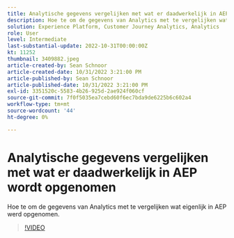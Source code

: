 ```yaml
---
title: Analytische gegevens vergelijken met wat er daadwerkelijk in AEP wordt opgenomen
description: Hoe te om de gegevens van Analytics met te vergelijken wat eigenlijk in AEP werd opgenomen
solution: Experience Platform, Customer Journey Analytics, Analytics
role: User
level: Intermediate
last-substantial-update: 2022-10-31T00:00:00Z
kt: 11252
thumbnail: 3409882.jpeg
article-created-by: Sean Schnoor
article-created-date: 10/31/2022 3:21:00 PM
article-published-by: Sean Schnoor
article-published-date: 10/31/2022 3:21:00 PM
exl-id: 3351520c-5583-4b26-925d-2ae924f060cf
source-git-commit: 7f0f5035ea7cebd60f6ec7bda9de6225b6c602a4
workflow-type: tm+mt
source-wordcount: '44'
ht-degree: 0%

---
```


# Analytische gegevens vergelijken met wat er daadwerkelijk in AEP wordt opgenomen

Hoe te om de gegevens van Analytics met te vergelijken wat eigenlijk in AEP werd opgenomen.

>[!VIDEO](https://video.tv.adobe.com/v/3409882/?quality=12&learn=on)
